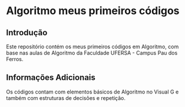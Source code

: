 # Algoritmo meus primeiros códigos


##  Introdução
Este repositório contém os meus primeiros códigos em Algoritmo, com base nas aulas de Algoritmo da Faculdade UFERSA - Campus Pau dos Ferros.

## Informações Adicionais
Os códigos contam com elementos básicos de Algoritmo no Visual G e também com estruturas de decisões e repetição.
